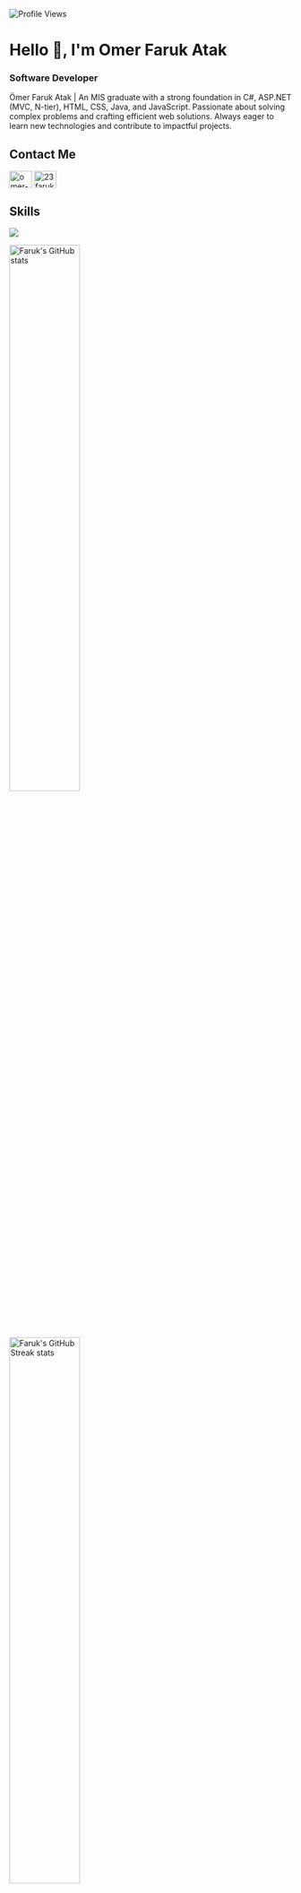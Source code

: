 ![Profile Views](https://komarev.com/ghpvc/?username=farukpie&style=flat)
# Hello 👋, I'm Omer Faruk Atak
### Software Developer

Ömer Faruk Atak | An MIS graduate with a strong foundation in C#, ASP.NET (MVC, N-tier), HTML, CSS, Java, and JavaScript. Passionate about solving complex problems and crafting efficient web solutions. Always eager to learn new technologies and contribute to impactful projects.

## Contact Me
<p><a href="https://linkedin.com/in/omer-faruk-atak-551025243" target="blank"><img align="center" src="https://raw.githubusercontent.com/rahuldkjain/github-profile-readme-generator/master/src/images/icons/Social/linked-in-alt.svg" alt="omer-faruk-atak-551025243" height="30" width="40" /></a>
<a href="https://instagram.com/23faruksavage" target="blank"><img align="center" src="https://raw.githubusercontent.com/rahuldkjain/github-profile-readme-generator/master/src/images/icons/Social/instagram.svg" alt="23faruksavage" height="30" width="40" /></a></p>

## Skills

<p align="left">
  <a href="https://skillicons.dev">
    <img src="https://skillicons.dev/icons?i=cs,dotnet,react,js,express,mongodb," />
  </a>


</p>



<img width="50%" src="https://github-readme-stats-five-topaz-76.vercel.app/api?username=farukpie&show_icons=true&theme=radical" alt="Faruk's GitHub stats"></img>  <img width="50%" src="https://ghstats.onuralpsezer.com/?user=farukpie&theme=radical&hide_border=false" alt="Faruk's GitHub Streak stats"></img>



